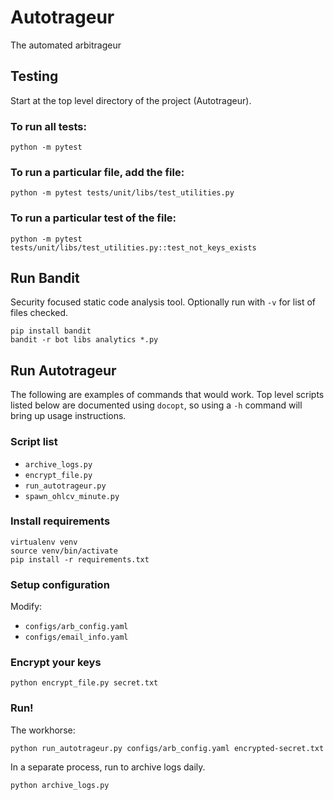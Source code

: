 # Autotrageur
The automated arbitrageur

## Testing
Start at the top level directory of the project (Autotrageur).
### To run all tests:
```
python -m pytest
```
### To run a particular file, add the file:
```
python -m pytest tests/unit/libs/test_utilities.py
```
### To run a particular test of the file:
```
python -m pytest tests/unit/libs/test_utilities.py::test_not_keys_exists
```

## Run Bandit
Security focused static code analysis tool. Optionally run with `-v` for list of files checked.
```
pip install bandit
bandit -r bot libs analytics *.py
```

## Run Autotrageur
The following are examples of commands that would work. Top level scripts listed below are documented using `docopt`, so using a `-h` command will bring up usage instructions.
### Script list
- `archive_logs.py`
- `encrypt_file.py`
- `run_autotrageur.py`
- `spawn_ohlcv_minute.py`
### Install requirements
```
virtualenv venv
source venv/bin/activate
pip install -r requirements.txt
```
### Setup configuration
Modify:
- `configs/arb_config.yaml`
- `configs/email_info.yaml`
### Encrypt your keys
```
python encrypt_file.py secret.txt
```
### Run!
The workhorse:
```
python run_autotrageur.py configs/arb_config.yaml encrypted-secret.txt
```
In a separate process, run to archive logs daily.
```
python archive_logs.py
```